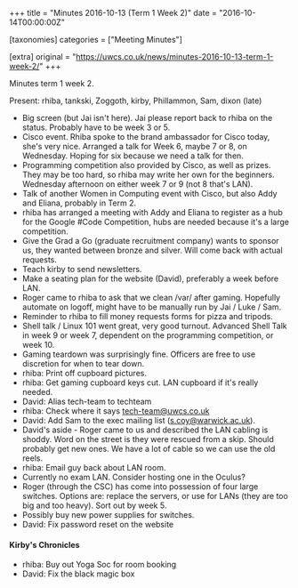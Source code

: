+++
title = "Minutes 2016-10-13 (Term 1 Week 2)"
date = "2016-10-14T00:00:00Z"

[taxonomies]
categories = ["Meeting Minutes"]

[extra]
original = "https://uwcs.co.uk/news/minutes-2016-10-13-term-1-week-2/"
+++

<p>Minutes term 1 week 2.<br/></p>

<!-- more -->

Present: rhiba, tankski, Zoggoth, kirby, Phillammon, Sam, dixon (late)  
  

  - Big screen (but Jai isn't here). Jai please report back to rhiba on the
    status. Probably have to be week 3 or 5.  
  - Cisco event. Rhiba spoke to the brand ambassador for Cisco today, she's very
    nice. Arranged a talk for Week 6, maybe 7 or 8, on Wednesday. Hoping for six
    because we need a talk for then.  
  - Programming competition also provided by Cisco, as well as prizes. They may
    be too hard, so rhiba may write her own for the beginners. Wednesday afternoon
    on either week 7 or 9 (not 8 that's LAN).  
  - Talk of another Women in Computing event with Cisco, but also Addy and Eliana,
    probably in Term 2.  
  - rhiba has arranged a meeting with Addy and Eliana to register as a hub for the
    Google \#Code Competition, hubs are needed because it's a large competition.  
  - Give the Grad a Go (graduate recruitment company) wants to sponsor us, they
    wanted between bronze and silver. Will come back with actual requests.  
  - Teach kirby to send newsletters.  
  - Make a seating plan for the website (David), preferably a week before LAN.  
  - Roger came to rhiba to ask that we clean /var/ after gaming. Hopefully
    automate on logoff, might have to be manually run by Jai / Luke / Sam.  
  - Reminder to rhiba to fill money requests forms for pizza and tripods.  
  - Shell talk / Linux 101 went great, very good turnout. Advanced Shell Talk in
    week 9 or week 7, dependent on the programming competition, or week 10.  
  - Gaming teardown was surprisingly fine. Officers are free to use discretion for
    when to tear down.  
  - rhiba: Print off cupboard pictures.  
  - rhiba: Get gaming cupboard keys cut. LAN cupboard if it's really needed.  
  - David: Alias tech-team to techteam  
  - rhiba: Check where it says tech-team@uwcs.co.uk  
  - David: Add Sam to the exec mailing list (s.coy@warwick.ac.uk).  
  - David's aside - Roger came to us and described the LAN cabling is shoddy.
    Word on the street is they were rescued from a skip. Should probably get new
    ones. We have a lot of cable so we can use the old reels.  
  - rhiba: Email guy back about LAN room.  
  - Currently no exam LAN. Consider hosting one in the Oculus?  
  - Roger (through the CSC) has come into possession of four large switches.
    Options are: replace the servers, or use for LANs (they are too big and too
    heavy). Sort out by week 5.  
  - Possibly buy new power supplies for switches.  
  - David: Fix password reset on the website

#### Kirby's Chronicles
  - rhiba: Buy out Yoga Soc for room booking  
  - David: Fix the black magic box

